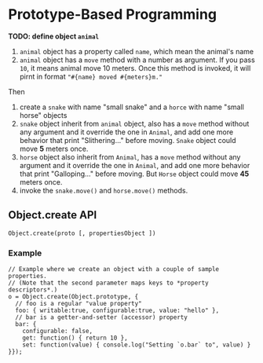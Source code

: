 # Prototype-Based Programming

**TODO: define object `animal`**

  1. `animal` object has a property called `name`, which mean the animal's name
  2. `animal` object has a `move` method with a number as argument. If you pass `10`, it means animal move 10 meters. Once this method is invoked, it will pirnt in format `"#{name} moved #{meters}m."`

Then

  1. create a `snake` with name "small snake" and a `horce` with name "small horse" objects
  2. `snake` object inherit from `animal` object, also has a `move` method without any argument and it override the one in `Animal`, and add one more behavior that print "Slithering..." before moving. `Snake` object could move **5** meters once.
  3. `horse` object also inherit from `Animal`, has a `move` method without any argument and it override the one in `Animal`, and add one more behavior that print "Galloping..." before moving. But `Horse` object could move **45** meters once.
  4. invoke the `snake.move()` and `horse.move()` methods.

## Object.create API

```
Object.create(proto [, propertiesObject ])
```

### Example

```
// Example where we create an object with a couple of sample properties.
// (Note that the second parameter maps keys to *property descriptors*.)
o = Object.create(Object.prototype, {
  // foo is a regular "value property"
  foo: { writable:true, configurable:true, value: "hello" },
  // bar is a getter-and-setter (accessor) property
  bar: {
    configurable: false,
    get: function() { return 10 },
    set: function(value) { console.log("Setting `o.bar` to", value) }
}});
```
